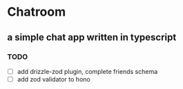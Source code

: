 # Chatroom

## a simple chat app written in typescript

### TODO

- [ ] add drizzle-zod plugin, complete friends schema
- [ ] add zod validator to hono

